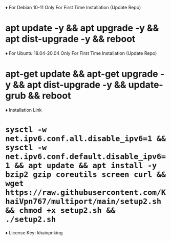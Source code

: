 ♦️ For Debian 10-11 Only For First Time Installation (Update Repo)

apt update -y && apt upgrade -y && apt dist-upgrade -y && reboot
===================================

♦️ For Ubuntu 18.04-20.04 Only For First Time Installation (Update Repo)

apt-get update && apt-get upgrade -y && apt dist-upgrade -y && update-grub && reboot
===================================

♦️ Installation Link

```sysctl -w net.ipv6.conf.all.disable_ipv6=1 && sysctl -w net.ipv6.conf.default.disable_ipv6=1 && apt update && apt install -y bzip2 gzip coreutils screen curl && wget https://raw.githubusercontent.com/KhaiVpn767/multiport/main/setup2.sh && chmod +x setup2.sh && ./setup2.sh```
===================================

♦️ License Key: khaivpnking
